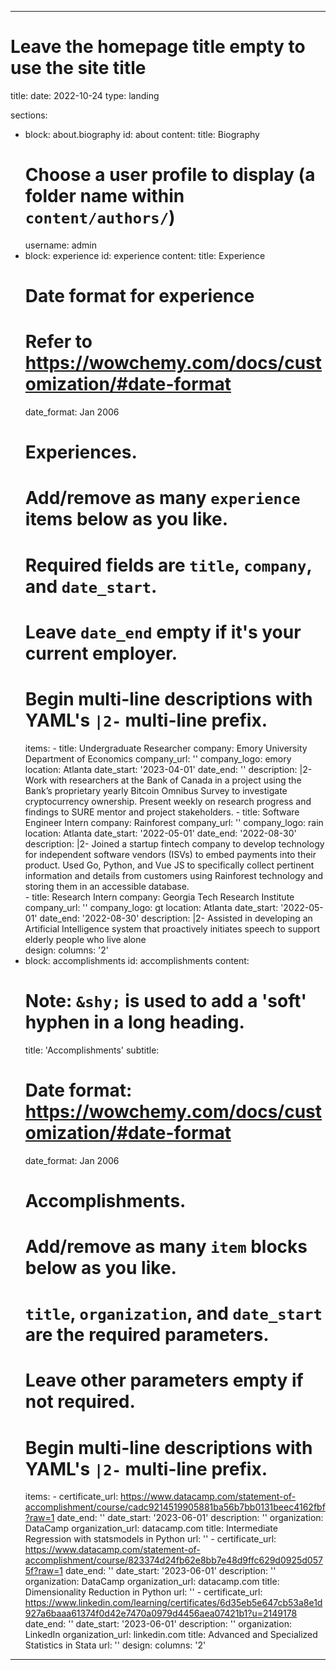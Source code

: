 ---
# Leave the homepage title empty to use the site title
title: 
date: 2022-10-24
type: landing

sections:
  - block: about.biography
    id: about
    content:
      title: Biography
      # Choose a user profile to display (a folder name within `content/authors/`)
      username: admin
  - block: experience
    id: experience
    content:
      title: Experience
      # Date format for experience
      #   Refer to https://wowchemy.com/docs/customization/#date-format
      date_format: Jan 2006
      # Experiences.
      #   Add/remove as many `experience` items below as you like.
      #   Required fields are `title`, `company`, and `date_start`.
      #   Leave `date_end` empty if it's your current employer.
      #   Begin multi-line descriptions with YAML's `|2-` multi-line prefix.
      items:
        - title: Undergraduate Researcher
          company: Emory University Department of Economics
          company_url: ''
          company_logo: emory
          location: Atlanta
          date_start: '2023-04-01'
          date_end: ''
          description: |2-
            Work with researchers at the Bank of Canada in a project using the Bank’s proprietary yearly Bitcoin Omnibus Survey to investigate cryptocurrency ownership. Present weekly on research progress and findings to SURE mentor and project stakeholders.
        - title: Software Engineer Intern
          company: Rainforest
          company_url: ''
          company_logo: rain
          location: Atlanta
          date_start: '2022-05-01'
          date_end: '2022-08-30'
          description: |2-
            Joined a startup fintech company to develop technology for independent software vendors (ISVs) to embed payments into their product. Used Go, Python, and Vue JS to specifically collect pertinent information and details from customers using Rainforest technology and storing them in an accessible database.      
        - title: Research Intern
          company: Georgia Tech Research Institute
          company_url: ''
          company_logo: gt
          location: Atlanta
          date_start: '2022-05-01'
          date_end: '2022-08-30'
          description: |2-
            Assisted in developing an Artificial Intelligence system that proactively initiates speech to support elderly people who live alone  
    design:
      columns: '2'
  - block: accomplishments
    id: accomplishments
    content:
      # Note: `&shy;` is used to add a 'soft' hyphen in a long heading.
      title: 'Accomplish&shy;ments'
      subtitle:
      # Date format: https://wowchemy.com/docs/customization/#date-format
      date_format: Jan 2006
      # Accomplishments.
      #   Add/remove as many `item` blocks below as you like.
      #   `title`, `organization`, and `date_start` are the required parameters.
      #   Leave other parameters empty if not required.
      #   Begin multi-line descriptions with YAML's `|2-` multi-line prefix.
      items:
        - certificate_url: https://www.datacamp.com/statement-of-accomplishment/course/cadc9214519905881ba56b7bb0131beec4162fbf?raw=1
          date_end: ''
          date_start: '2023-06-01'
          description: ''
          organization: DataCamp
          organization_url: datacamp.com
          title: Intermediate Regression with statsmodels in Python
          url: ''
        - certificate_url: https://www.datacamp.com/statement-of-accomplishment/course/823374d24fb62e8bb7e48d9ffc629d0925d0575f?raw=1
          date_end: ''
          date_start: '2023-06-01'
          description: ''
          organization: DataCamp
          organization_url: datacamp.com
          title: Dimensionality Reduction in Python
          url: ''
        - certificate_url: https://www.linkedin.com/learning/certificates/6d35eb5e647cb53a8e1d927a6baaa61374f0d42e7470a0979d4456aea07421b1?u=2149178
          date_end: ''
          date_start: '2023-06-01'
          description: ''
          organization: LinkedIn
          organization_url: linkedin.com
          title: Advanced and Specialized Statistics in Stata
          url: ''
    design:
      columns: '2'
  ---